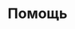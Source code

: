 ---
layout: services-list
title: Помощь
longtitle: Помощь при работе в интернете
listtitle: Помощь при работе в интернете
typePost: net-help
typeSection: net
breadcrumbs:
  - name: Услуги
    url: /services/
  - name: Сети и интернет
    url: /services/net/
breadcrumbCurrent: true
banner: /assets/images/upload/sections/net_help.jpg
thumbnail: /assets/images/upload/sections/net_help-icon.jpg
---